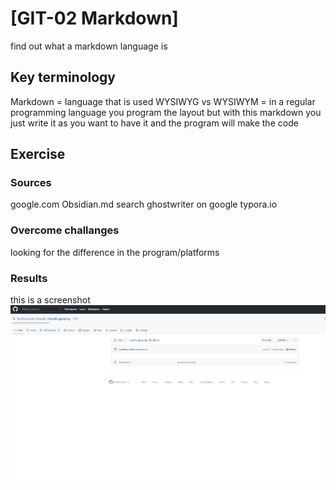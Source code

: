 # [GIT-02 Markdown]
find out what a markdown language is

## Key terminology
Markdown = language that is used
WYSIWYG vs WYSIWYM = in a regular programming language you program the layout but with this markdown you just write it as you want to have it and the program will make the code

## Exercise
### Sources
google.com
Obsidian.md
search ghostwriter on google
typora.io


### Overcome challanges
looking for the difference in the program/platforms

### Results
this is a screenshot 
![screenshot](../00_includes/file.jpg)
